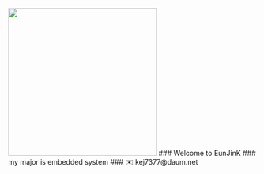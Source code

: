 <img src="https://user-images.githubusercontent.com/59238838/101324093-09368e00-38ad-11eb-8da3-bdc74fef65e3.jpg" width="300" height="300">
### Welcome to EunJinK
### my major is embedded system
### ✉️ kej7377@daum.net
